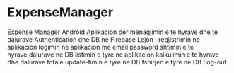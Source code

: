 # ExpenseManager
Expense Manager Android
Aplikacion per menagjimin e te hyrave dhe te dalurave
Authentication dhe DB ne Firebase
Lejon : regjistrimin ne aplikacion
        logimin ne aplikacion me email password
        shtimin e te hyrave,dalurave ne DB
        listimin e tyre ne aplikacion
        kalkulimin e te hyrave dhe dalurave totale
        update-timin e tyre ne DB
        fshirjen e tyre ne DB
        Log-out
